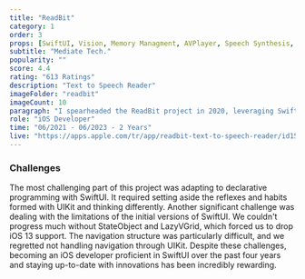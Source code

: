```yaml
---
title: "ReadBit"
category: 1
order: 3
props: [SwiftUI, Vision, Memory Managment, AVPlayer, Speech Synthesis, Firebase Firestore, MVVM]
subtitle: "Mediate Tech."
popularity: ""
score: 4.4
rating: "613 Ratings"
description: "Text to Speech Reader"
imageFolder: "readbit"
imageCount: 10
paragraph: "I spearheaded the ReadBit project in 2020, leveraging SwiftUI to stay ahead of the curve with modern iOS development practices. This early adoption allowed me to quickly become proficient with SwiftUI and Combine frameworks. Our team, consisting of 4-6 iOS developers, collaborated closely to build a robust subscription management system from the ground up. We also successfully integrated a seamless paywall experience, enhancing the app's monetization strategy."
role: "iOS Developer"
time: "06/2021 - 06/2023 - 2 Years"
live: "https://apps.apple.com/tr/app/readbit-text-to-speech-reader/id1545366628?l=tr&platform=iphone"
---
```


### Challenges

The most challenging part of this project was adapting to declarative programming with SwiftUI. It required setting aside the reflexes and habits formed with UIKit and thinking differently. Another significant challenge was dealing with the limitations of the initial versions of SwiftUI. We couldn't progress much without StateObject and LazyVGrid, which forced us to drop iOS 13 support. The navigation structure was particularly difficult, and we regretted not handling navigation through UIKit. Despite these challenges, becoming an iOS developer proficient in SwiftUI over the past four years and staying up-to-date with innovations has been incredibly rewarding.
